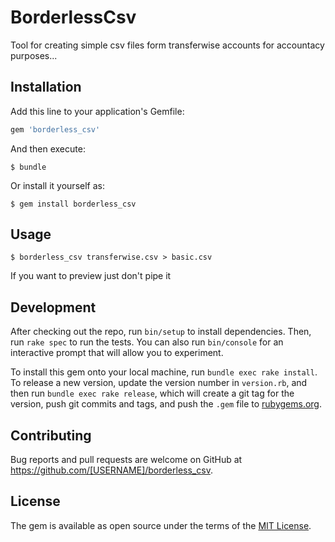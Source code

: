 # BorderlessCsv
Tool for creating simple csv files form transferwise accounts for accountacy purposes...

## Installation

Add this line to your application's Gemfile:

```ruby
gem 'borderless_csv'
```

And then execute:

    $ bundle

Or install it yourself as:

    $ gem install borderless_csv

## Usage

    $ borderless_csv transferwise.csv > basic.csv

If you want to preview just don't pipe it

## Development

After checking out the repo, run `bin/setup` to install dependencies. Then, run `rake spec` to run the tests. You can also run `bin/console` for an interactive prompt that will allow you to experiment.

To install this gem onto your local machine, run `bundle exec rake install`. To release a new version, update the version number in `version.rb`, and then run `bundle exec rake release`, which will create a git tag for the version, push git commits and tags, and push the `.gem` file to [rubygems.org](https://rubygems.org).

## Contributing

Bug reports and pull requests are welcome on GitHub at https://github.com/[USERNAME]/borderless_csv.

## License

The gem is available as open source under the terms of the [MIT License](https://opensource.org/licenses/MIT).
